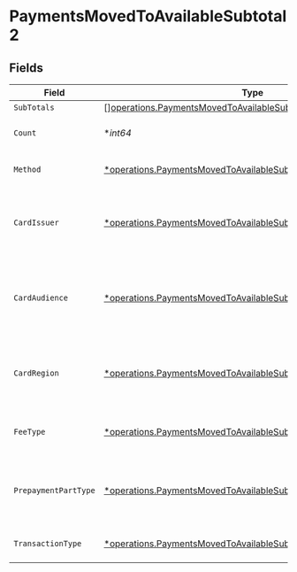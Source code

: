 # PaymentsMovedToAvailableSubtotal2


## Fields

| Field                                                                                                                                             | Type                                                                                                                                              | Required                                                                                                                                          | Description                                                                                                                                       | Example                                                                                                                                           |
| ------------------------------------------------------------------------------------------------------------------------------------------------- | ------------------------------------------------------------------------------------------------------------------------------------------------- | ------------------------------------------------------------------------------------------------------------------------------------------------- | ------------------------------------------------------------------------------------------------------------------------------------------------- | ------------------------------------------------------------------------------------------------------------------------------------------------- |
| `SubTotals`                                                                                                                                       | [][operations.PaymentsMovedToAvailableSubTotal1](../../models/operations/paymentsmovedtoavailablesubtotal1.md)                                    | :heavy_minus_sign:                                                                                                                                | N/A                                                                                                                                               |                                                                                                                                                   |
| `Count`                                                                                                                                           | **int64*                                                                                                                                          | :heavy_minus_sign:                                                                                                                                | Number of transactions of this type                                                                                                               | 50                                                                                                                                                |
| `Method`                                                                                                                                          | [*operations.PaymentsMovedToAvailableSubtotalMethod2](../../models/operations/paymentsmovedtoavailablesubtotalmethod2.md)                         | :heavy_minus_sign:                                                                                                                                | Payment type of the transactions                                                                                                                  | creditcard                                                                                                                                        |
| `CardIssuer`                                                                                                                                      | [*operations.PaymentsMovedToAvailableSubtotalCardIssuer2](../../models/operations/paymentsmovedtoavailablesubtotalcardissuer2.md)                 | :heavy_minus_sign:                                                                                                                                | In case of payments transactions with card, the card issuer will be available                                                                     | amex                                                                                                                                              |
| `CardAudience`                                                                                                                                    | [*operations.PaymentsMovedToAvailableSubtotalCardAudience2](../../models/operations/paymentsmovedtoavailablesubtotalcardaudience2.md)             | :heavy_minus_sign:                                                                                                                                | In case of payments trnsactions with card, the card audience will be available.                                                                   | other                                                                                                                                             |
| `CardRegion`                                                                                                                                      | [*operations.PaymentsMovedToAvailableSubtotalCardRegion2](../../models/operations/paymentsmovedtoavailablesubtotalcardregion2.md)                 | :heavy_minus_sign:                                                                                                                                | In case of payments transactions with card, the card region will be available.                                                                    | domestic                                                                                                                                          |
| `FeeType`                                                                                                                                         | [*operations.PaymentsMovedToAvailableSubtotalFeeType2](../../models/operations/paymentsmovedtoavailablesubtotalfeetype2.md)                       | :heavy_minus_sign:                                                                                                                                | Present when the transaction represents a fee.                                                                                                    | payment-fee                                                                                                                                       |
| `PrepaymentPartType`                                                                                                                              | [*operations.PaymentsMovedToAvailableSubtotalPrepaymentPartType2](../../models/operations/paymentsmovedtoavailablesubtotalprepaymentparttype2.md) | :heavy_minus_sign:                                                                                                                                | Prepayment part: fee itself, reimbursement, discount, VAT or rounding compensation.                                                               | fee                                                                                                                                               |
| `TransactionType`                                                                                                                                 | [*operations.PaymentsMovedToAvailableSubtotalTransactionType2](../../models/operations/paymentsmovedtoavailablesubtotaltransactiontype2.md)       | :heavy_minus_sign:                                                                                                                                | Represents the transaction type                                                                                                                   | payment                                                                                                                                           |